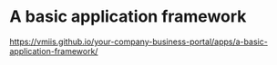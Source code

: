 # A basic application framework

https://vmiis.github.io/your-company-business-portal/apps/a-basic-application-framework/
